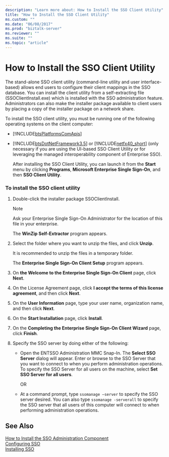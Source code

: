 ```yaml
---
description: "Learn more about: How to Install the SSO Client Utility"
title: "How to Install the SSO Client Utility"
ms.custom: ""
ms.date: "06/08/2017"
ms.prod: "biztalk-server"
ms.reviewer: ""
ms.suite: ""
ms.topic: "article"
---
```

# How to Install the SSO Client Utility
The stand-alone SSO client utility (command-line utility and user interface-based) allows end users to configure their client mappings in the SSO database. You can install the client utility from a self-extracting file (SSOClientInstall.exe) which is installed with the SSO administration feature. Administrators can also make the installer package available to client users by placing a copy of the installer package on a network share.  
  
 To install the SSO client utility, you must be running one of the following operating systems on the client computer:  
  
- [!INCLUDE[btsPlatformsComApis](../includes/btsplatformscomapis-md.md)]  
  
- [!INCLUDE[btsDotNetFramework3.5](../includes/btsdotnetframework3-5-md.md)] or [!INCLUDE[netfx40_short](../includes/netfx40-short-md.md)] (only necessary if you are using the UI-based SSO Client Utility or for leveraging the managed interoperability component of Enterprise SSO).  
  
  After installing the SSO Client Utility, you can launch it from the **Start** menu by clicking **Programs**, **Microsoft Enterprise Single Sign-On**, and then **SSO Client Utility**.  
  
### To install the SSO client utility  
  
1.  Double-click the installer package SSOClientInstall.  
  
    > [!NOTE]
    >  Ask your Enterprise Single Sign-On Administrator for the location of this file in your enterprise.  
  
     The **WinZip Self-Extractor** program appears.  
  
2.  Select the folder where you want to unzip the files, and click **Unzip**.  
  
     It is recommended to unzip the files in a temporary folder.  
  
     The **Enterprise Single Sign-On Client Setup** program appears.  
  
3.  On **the Welcome to the Enterprise Single Sign-On Client** page, click **Next**.  
  
4.  On the License Agreement page, click **I accept the terms of this license agreement**, and then click **Next**.  
  
5.  On the **User Information** page, type your user name, organization name, and then click **Next**.  
  
6.  On the **Start Installation** page, click **Install**.  
  
7.  On the **Completing the Enterprise Single Sign-On Client Wizard** page, click **Finish**.  
  
8.  Specify the SSO server by doing either of the following:  
  
    -   Open the ENTSSO Administration MMC Snap-In. The **Select SSO Server** dialog will appear. Enter or browse to the SSO Server that you want to connect to when you perform administration operations. To specify the SSO Server for all users on the machine, select **Set SSO Server for all users**.  
  
         OR  
  
    -   At a command prompt, type `ssomanage –server` to specify the SSO server desired. You can also type `ssomanage -serverall` to specify the SSO server that all users of this computer will connect to when performing administration operations.  
  
## See Also  
 [How to Install the SSO Administration Component](../core/how-to-install-the-sso-administration-component.md)   
 [Configuring SSO](../core/configuring-sso.md)   
 [Installing SSO](../core/installing-sso.md)

